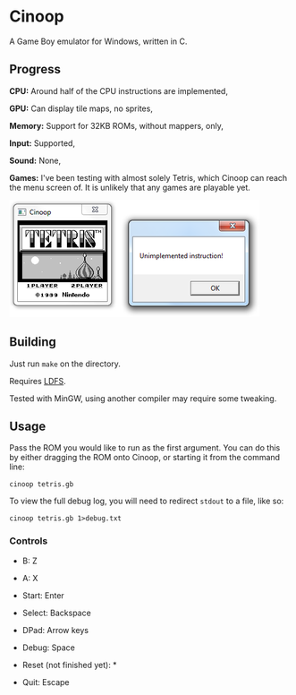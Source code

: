 Cinoop
======
A Game Boy emulator for Windows, written in C.

## Progress
**CPU:** Around half of the CPU instructions are implemented,

**GPU:** Can display tile maps, no sprites,

**Memory:** Support for 32KB ROMs, without mappers, only,

**Input:** Supported,

**Sound:** None,

**Games:** I've been testing with almost solely Tetris, which Cinoop can reach the menu screen of. It is unlikely that any games are playable yet.

![Running Tetris](tetris.png)

## Building
Just run `make` on the directory.

Requires [LDFS](https://github.com/CTurt/LDFS).

Tested with MinGW, using another compiler may require some tweaking.

## Usage
Pass the ROM you would like to run as the first argument. You can do this by either dragging the ROM onto Cinoop, or starting it from the command line:

    cinoop tetris.gb

To view the full debug log, you will need to redirect `stdout` to a file, like so:

    cinoop tetris.gb 1>debug.txt

### Controls
- B: Z
- A: X
- Start: Enter
- Select: Backspace
- DPad: Arrow keys

- Debug: Space
- Reset (not finished yet): *
- Quit: Escape